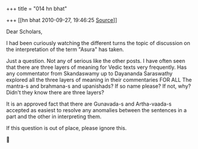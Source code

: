 +++
title = "014 hn bhat"

+++
[[hn bhat	2010-09-27, 19:46:25 [Source](https://groups.google.com/g/bvparishat/c/1upJUorV_j8)]]



Dear Scholars,

  

I had been curiously watching the different turns the topic of discussion on the interpretation of the term "Asura" has taken.

  

Just a question. Not any of serious like the other posts. I have often seen that there are three layers of meaning for Vedic texts very frequently. Has any commentator from Skandaswamy up to Dayananda Saraswathy explored all the three layers of meaning in their commentaries FOR ALL The mantra-s and brahmana-s and upanishads? If so name please? If not, why? Didn't they know there are three layers?

  

It is an approved fact that there are Gunavada-s and Artha-vaada-s accepted as easiest to resolve any anomalies between the sentences in a part and the other in interpreting them.  

  

If this question is out of place, please ignore this.



